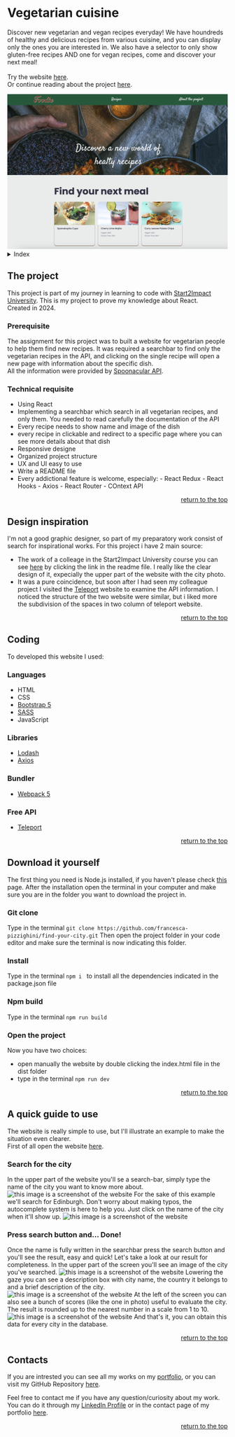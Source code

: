 <a id="top"></a>

# Vegetarian cuisine

Discover new vegetarian and vegan recipes everyday! We have houndreds of healthy and delicious recipes from various cuisine, and you can display only the ones you are interested in. We also have a selector to only show gluten-free recipes AND one for vegan recipes, come and discover your next meal!
<br>
<br>
Try the website <a href= "https://foodie-veggie.netlify.app/recipes">here</a>.
<br>
Or continue reading about the project <a href= "#the-project">here</a>.

<img src="./src/assets/img/screenshot-foodie.png" alt="this image is a screenshot of the website">

<details>
    <summary>Index</summary>
    <ol>
        <li>
            <a href="#the-project">The Project</a>
            <ul>
                <li><a href="#prerequisite">Prerequisite</a></li>
                <li><a href="#technical-requisite">Technical requisite</a></li>
            </ul>
        </li>
        <!-- -->
        <li>
            <a href="#design-inspiration">Design inspiration</a>
        </li>
        <!--  -->
        <li>
            <a href="#coding">Coding</a>
            <ul>
                <li><a href="#languages">Languages</a></li>
                <li><a href="#libraries">Libraries</a></li>
                <li><a href="#bundler">Bundler</a></li>
                <li><a href="#free-api">Free API</a></li>
            </ul>
        </li>
        <!--  -->
        <li>
            <a href="#download-it-yourself">Download it yourself</a>
            <ul>
                <li><a href="#git-clone">Git Clone</a></li>
                <li><a href="#install">Install</a></li>
                <li><a href="#npm-build">Npm build</a></li>
                <li><a href="#open-the-project">Open the project</a></li>
            </ul>
        </li>
        <!-- -->
        <li>
            <a href="#a-quick-guide-to-use">A quick guide to use</a>
            <ul>
                <li><a href="#search-for-the-city">Search for the city</a></li>
                <li><a href="#press-search-button-and-done">Press search button and... Done!</a></li>
            </ul>
        </li>
        <!--  -->
        <li><a href="#contacts">Contacts</a></li>
    </ol>
</details>

## The project

This project is part of my journey in learning to code with [Start2Impact University](https://www.start2impact.it). This is my project to prove my knowledge about React.
<br>
Created in 2024.

### Prerequisite

The assignment for this project was to built a website for vegetarian people to help them find new recipes. It was required a searchbar to find only the vegetarian recipes in the API, and clicking on the single recipe will open a new page with information about the specific dish.
<br>
All the information were provided by [Spoonacular API](https://spoonacular.com/food-api/docs).

### Technical requisite

- Using React
- Implementing a searchbar which search in all vegetarian recipes, and only them. You needed to read carefully the documentation of the API
- Every recipe needs to show name and image of the dish
- every recipe in clickable and redirect to a specific page where you can see more details about that dish
- Responsive designe
- Organized project structure
- UX and UI easy to use
- Write a README file
- Every addictional feature is welcome, especially: - React Redux - React Hooks - Axios - React Router - COntext API
<p align="right"><a href="#top">return to the top</a></p>

## Design inspiration

I'm not a good graphic designer, so part of my preparatory work consist of search for inspirational works. For this project i have 2 main source:

- The work of a colleage in the Start2Impact University course you can see [here](https://github.com/cristopherturazza/S2I-JS-Advanced/tree/main#best-cities-to-live-house_with_garden) by clicking the link in the readme file. I really like the clear design of it, expecially the upper part of the website with the city photo.
- It was a pure coincidence, but soon after I had seen my colleague project I visited the [Teleport](https://developers.teleport.org/api/) website to examine the API information. I noticed the structure of the two website were similar, but i liked more the subdivision of the spaces in two column of teleport website.

<p align="right"><a href="#top">return to the top</a></p>

## Coding

To developed this website I used:

### Languages

- HTML
- CSS
- [Bootstrap 5](https://getbootstrap.com)
- [SASS](https://sass-lang.com)
- JavaScript

### Libraries

- [Lodash](https://lodash.com/docs/4.17.15#get)
- [Axios](https://axios-http.com/)

### Bundler

- [Webpack 5](https://webpack.js.org/)

### Free API

- [Teleport](https://developers.teleport.org/api/)

<p align="right"><a href="#top">return to the top</a></p>

## Download it yourself

The first thing you need is Node.js installed, if you haven't please check [this](https://nodejs.org/it/download/) page.
After the installation open the terminal in your computer and make sure you are in the folder you want to download the project in.

### Git clone

Type in the terminal
`git clone https://github.com/francesca-pizzighini/find-your-city.git`
Then open the project folder in your code editor and make sure the terminal is now indicating this folder.

### Install

Type in the terminal
`npm i `
to install all the dependencies indicated in the package.json file

### Npm build

Type in the terminal
`npm run build`

### Open the project

Now you have two choices:

- open manually the website by double clicking the index.html file in the dist folder
- type in the terminal `npm run dev`

 <p align="right"><a href="#top">return to the top</a></p>

## A quick guide to use

The website is really simple to use, but I'll illustrate an example to make the situation even clearer.<br>
First of all open the website [here](https://find-your-dream-city.netlify.app).

### Search for the city

In the upper part of the website you'll se a search-bar, simply type the name of the city you want to know more about.
<img src="src/assets/img/search-bar-screenshot.png" alt="this image is a screenshot of the website">
For the sake of this example we'll search for Edinburgh.
Don't worry about making typos, the autocomplete system is here to help you. Just click on the name of the city when it'll show up.
<img src="src/assets/img/searching-edinburgh.png" alt="this image is a screenshot of the website">

### Press search button and... Done!

Once the name is fully written in the searchbar press the search button and you'll see the result, easy and quick!
Let's take a look at our result for completeness.
In the upper part of the screen you'll see an image of the city you've searched.
<img src="src/assets/img/city-image-screenshot.png" alt="this image is a screenshot of the website">
Lowering the gaze you can see a description box with city name, the country it belongs to and a brief description of the city.
<img src="src/assets/img/city-description-screenshot.png" alt="this image is a screenshot of the website">
At the left of the screen you can also see a bunch of scores (like the one in photo) useful to evaluate the city. The result is rounded up to the nearest number in a scale from 1 to 10.
<img src="src/assets/img/city-scores-screenshot.png" alt="this image is a screenshot of the website">
And that's it, you can obtain this data for every city in the database.

<p align="right"><a href="#top">return to the top</a></p>

## Contacts

If you are intrested you can see all my works on my <a href= "https://francesca-pizzighini.github.io/Portfolio/projects.html">portfolio</a>, or you can visit my GitHub Repository [here](https://github.com/francesca-pizzighini).

Feel free to contact me if you have any question/curiosity about my work. You can do it through my <a href= "https://www.linkedin.com/in/francesca-pizzighini-20b4061b0">LinkedIn Profile</a> or in the contact page of my portfolio [here](https://francesca-pizzighini.github.io/Portfolio/contacts.html).

<p align="right"><a href="#top">return to the top</a></p>

